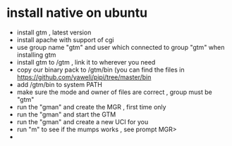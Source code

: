 # install native on ubuntu

- install gtm , latest version 
- install apache with support of cgi
- use group name "gtm" and user which connected to group "gtm" when installing gtm
- install gtm to /gtm , link it to wherever you need
- copy our binary pack to /gtm/bin (you can find the files in https://github.com/yaweli/pipi/tree/master/bin
- add /gtm/bin to system PATH
- make sure the mode and owner of files are correct , group must be "gtm"
- run the "gman" and create the MGR , first time only
- run the "gman" and start the GTM
- run the "gman" and create a new UCI for you
- run "m" to see if the mumps works , see prompt MGR>
- 
